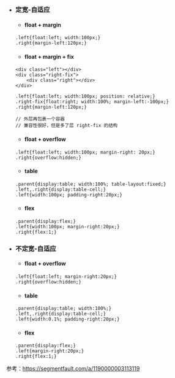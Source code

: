- ### 定宽-自适应
    - #### float + margin
        
    ```
    .left{float:left; width:100px;}
    .right{margin-left:120px;}
    ```
    - #### float + margin + fix
        
    ```
    <div class="left"></div>
    <div class="right-fix">
        <div class="right"></div>
    </div>
    
    .left{float:left; width:100px; position: relative;}
    .right-fix{float:right; width:100%; margin-left:-100px;}
    .right{margin-left:120px;}
    
    // 外层再包裹一个容器
    // 兼容性很好，但是多了层 right-fix 的结构
    ```
    - #### float + overflow
        
    ```
    .left{float:left; width:100px; margin-right: 20px;}
    .right{overflow:hidden;}
    ```
    - #### table
        
    ```
    .parent{display:table; width:100%; table-layout:fixed;}
    .left,.right{display:table-cell;}
    .left{width:100px; padding-right:20px;}
    ```
    - #### flex
        
    ```
    .parent{display:flex;}
    .left{width:100px; margin-right:20px;}
    .right{flex:1;}
    ```
- ### 不定宽-自适应
    - #### float + overflow
        
    ```
    .left{float:left; margin-right:20px;}
    .right{overflow:hidden;}
    ```
    - #### table
        
    ```
    .parent{display:table; width:100%;}
    .left,.right{display:table-cell;}
    .left{width:0.1%; padding-right:20px;}
    ```
    - #### flex
        
    ```
    .parent{display:flex;}
    .left{margin-right:20px;}
    .right{flex:1;}
    ```

参考：https://segmentfault.com/a/1190000003113119



